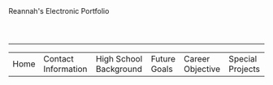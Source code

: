 <!DOCTYPE html> 
<head>Reannah's Electronic Portfolio</head> 
<body> 
<header>

</header>
<hr> 
<nav>
<table cellspacing="5" cellpadding="2">
<tr> 
<td>Home</td>
<td>Contact Information</td>
<td>High School Background</td>
<td>Future Goals</td>
<td>Career Objective</td>
<td>Special Projects</td>
</tr> 
</nav> 
</body> 



<table cellspacing="5" cellpadding="2"
